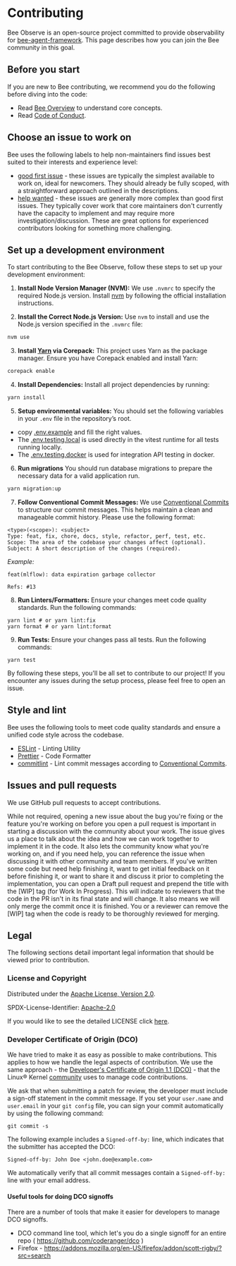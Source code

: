 # Contributing

Bee Observe is an open-source project committed to provide observability for [bee-agent-framework](https://github.com/i-am-bee/bee-agent-framework).
This page describes how you can join the Bee community in this goal.

## Before you start

If you are new to Bee contributing, we recommend you do the following before diving into the code:

- Read [Bee Overview](./docs/overview.md) to understand core concepts.
- Read [Code of Conduct](./CODE_OF_CONDUCT.md).

## Choose an issue to work on

Bee uses the following labels to help non-maintainers find issues best suited to their interests and experience level:

- [good first issue](https://github.com/i-am-bee/bee-observe/issues?q=is%3Aopen+is%3Aissue+label%3A%22good+first+issue%22) - these issues are typically the simplest available to work on, ideal for newcomers. They should already be fully scoped, with a straightforward approach outlined in the descriptions.
- [help wanted](https://github.com/i-am-bee/bee-observe/issues?q=is%3Aopen+is%3Aissue+label%3A%22help+wanted%22) - these issues are generally more complex than good first issues. They typically cover work that core maintainers don't currently have the capacity to implement and may require more investigation/discussion. These are great options for experienced contributors looking for something more challenging.

## Set up a development environment

To start contributing to the Bee Observe, follow these steps to set up your development environment:

1.  **Install Node Version Manager (NVM):** We use `.nvmrc` to specify the required Node.js version. Install [nvm](https://github.com/nvm-sh/nvm) by following the official installation instructions.

2.  **Install the Correct Node.js Version:** Use `nvm` to install and use the Node.js version specified in the `.nvmrc` file:

```bash
nvm use
```

3. **Install [Yarn](https://yarnpkg.com/) via Corepack:** This project uses Yarn as the package manager. Ensure you have Corepack enabled and install Yarn:

```bash
corepack enable
```

4.  **Install Dependencies:** Install all project dependencies by running:

```bash
yarn install
```

5.  **Setup environmental variables:** You should set the following variables in your `.env` file in the repository’s root.

- copy [.env.example](./.env.example) and fill the right values.
- The [.env.testing.local](./.env.testing.local) is used directly in the vitest runtime for all tests running locally.
- The [.env.testing.docker](./.env.testing.docker) is used for integration API testing in docker.

6.  **Run migrations** You should run database migrations to prepare the necessary data for a valid application run.

```bash
yarn migration:up
```

7.  **Follow Conventional Commit Messages:** We use [Conventional Commits](https://www.conventionalcommits.org/en/v1.0.0/#summary) to structure our commit messages. This helps maintain a clean and manageable commit history. Please use the following format:

```
<type>(<scope>): <subject>
Type: feat, fix, chore, docs, style, refactor, perf, test, etc.
Scope: The area of the codebase your changes affect (optional).
Subject: A short description of the changes (required).
```

_Example:_

```
feat(mlflow): data expiration garbage collector

Refs: #13
```

8.  **Run Linters/Formatters:** Ensure your changes meet code quality standards. Run the following commands:

```shell
yarn lint # or yarn lint:fix
yarn format # or yarn lint:format
```

9.  **Run Tests:** Ensure your changes pass all tests. Run the following commands:

```shell
yarn test
```

By following these steps, you'll be all set to contribute to our project! If you encounter any issues during the setup process, please feel free to open an issue.

## Style and lint

Bee uses the following tools to meet code quality standards and ensure a unified code style across the codebase.

- [ESLint](https://eslint.org/) - Linting Utility
- [Prettier](https://prettier.io/) - Code Formatter
- [commitlint](https://commitlint.js.org/) - Lint commit messages according to [Conventional Commits](https://www.conventionalcommits.org/).

## Issues and pull requests

We use GitHub pull requests to accept contributions.

While not required, opening a new issue about the bug you're fixing or the feature you're working on before you open a pull request is important in starting a discussion with the community about your work. The issue gives us a place to talk about the idea and how we can work together to implement it in the code. It also lets the community know what you're working on, and if you need help, you can reference the issue when discussing it with other community and team members.
If you've written some code but need help finishing it, want to get initial feedback on it before finishing it, or want to share it and discuss it prior to completing the implementation, you can open a Draft pull request and prepend the title with the [WIP] tag (for Work In Progress). This will indicate to reviewers that the code in the PR isn't in its final state and will change. It also means we will only merge the commit once it is finished. You or a reviewer can remove the [WIP] tag when the code is ready to be thoroughly reviewed for merging.

## Legal

The following sections detail important legal information that should be viewed prior to contribution.

### License and Copyright

Distributed under the [Apache License, Version 2.0](http://www.apache.org/licenses/LICENSE-2.0).

SPDX-License-Identifier: [Apache-2.0](https://spdx.org/licenses/Apache-2.0)

If you would like to see the detailed LICENSE click [here](LICENSE).

### Developer Certificate of Origin (DCO)

We have tried to make it as easy as possible to make contributions. This applies to how we handle the legal aspects of
contribution. We use the same approach - the
[Developer's Certificate of Origin 1.1 (DCO)](https://developercertificate.org/) - that the Linux® Kernel
[community](https://docs.kernel.org/process/submitting-patches.html#sign-your-work-the-developer-s-certificate-of-origin)
uses to manage code contributions.

We ask that when submitting a patch for review, the developer must include a sign-off statement in the commit message.
If you set your `user.name` and `user.email` in your `git config` file, you can sign your commit automatically by using
the following command:

```shell
git commit -s
```

The following example includes a `Signed-off-by:` line, which indicates that the submitter has accepted the DCO:

```text
Signed-off-by: John Doe <john.doe@example.com>
```

We automatically verify that all commit messages contain a `Signed-off-by:` line with your email address.

#### Useful tools for doing DCO signoffs

There are a number of tools that make it easier for developers to manage DCO signoffs.

- DCO command line tool, which let's you do a single signoff for an entire repo ( <https://github.com/coderanger/dco> )
- Firefox - <https://addons.mozilla.org/en-US/firefox/addon/scott-rigby/?src=search>
